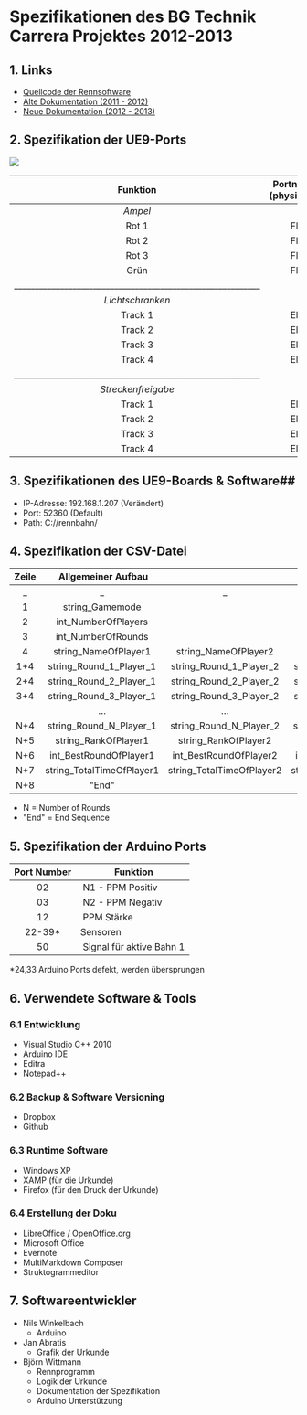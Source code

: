 # Spezifikationen des BG Technik Carrera Projektes 2012-2013 #

## 1. Links ##

* [Quellcode der Rennsoftware](https://github.com/schattenan/EschwegeCarreraProjectInC)
* [Alte Dokumentation (2011 - 2012)](http://swege.github.io/Carrera/index.html)
* [Neue Dokumentation (2012 - 2013)](https://github.com/schattenan/EschwegeCarreraProjectInC/blob/master/Technologie.pdf)


## 2. Spezifikation der UE9-Ports ##

![](http://swege.github.io/Carrera/_images/UE9_Ports.png)

| Funktion | Portnummer (physikalisch)| Portnummer Software| 
| :-----:	| :-------:	| :---: | 
| *Ampel*              |||  
| Rot 1 | FIO1          | 0 | 
| Rot 2 | FIO2          | 1 |
| Rot 3 | FIO3          | 2 |
| Grün  | FIO4          | 3 |  
| ___________________________________________________________|||
| *Lichtschranken*   |||
| Track 1 | EIO1 | 8 |
| Track 2 | EIO2 | 9 |
| Track 3 | EIO3 | 10 |
| Track 4 | EIO4 | 11 |  
| ___________________________________________________________|||
| *Streckenfreigabe* |||  
| Track 1 | EIO4 | 12 |
| Track 2 | EIO5 | 13 |
| Track 3 | EIO6 | 14 |
| Track 4 | EIO7 | 15 |


## 3. Spezifikationen des UE9-Boards & Software##

* IP-Adresse: 192.168.1.207 (Verändert)
* Port: 52360 (Default)
* Path: C://rennbahn/

## 4. Spezifikation der CSV-Datei ##

| Zeile | Allgemeiner Aufbau ||||  
| :---: | :------:	| :------:	| :------:	| :------:	|  
| _ | _ | _ | _ | _ |
| 1 |string_Gamemode | | | |  
| 2 |int_NumberOfPlayers | | | | |  
| 3|int_NumberOfRounds | | | | 
| 4|string_NameOfPlayer1 | string_NameOfPlayer2 | string_NameOfPlayer3 | string_NameOfPlayer4 |  
| 1+4|string_Round_1_Player_1 | string_Round_1_Player_2 | string_Round_1_Player_3 | string_Round_1_Player_4 |  
| 2+4|string_Round_2_Player_1 | string_Round_2_Player_2 | string_Round_2_Player_3 | string_Round_2_Player_4 |  
| 3+4|string_Round_3_Player_1 | string_Round_3_Player_2 |   string_Round_3_Player_3 | string_Round_3_Player_4 |  
| | …|…|…|…| 
| N+4|string_Round_N_Player_1 | string_Round_N_Player_2 | string_Round_N_Player_3 | string_Round_N_Player_4 | 
| N+5|string_RankOfPlayer1 |  string_RankOfPlayer2 |  string_RankOfPlayer3 |  string_RankOfPlayer4 |  
| N+6|int_BestRoundOfPlayer1 | int_BestRoundOfPlayer2 | int_BestRoundOfPlayer3 | int_BestRoundOfPlayer4 |  
| N+7|string_TotalTimeOfPlayer1 | string_TotalTimeOfPlayer2 | string_TotalTimeOfPlayer3 | string_TotalTimeOfPlayer4 |  
| N+8|"End" | | | |  

* N = Number of Rounds
* "End" = End Sequence


## 5. Spezifikation der Arduino Ports ##

| Port Number | Funktion |  
|  :------:	| ------	|    
| 02 | N1 - PPM Positiv|  
| 03 | N2 - PPM Negativ|  
| 12 | PPM Stärke|  
| 22-39* | Sensoren |
| 50 | Signal für aktive Bahn 1 | 

*24,33 Arduino Ports defekt, werden übersprungen

## 6. Verwendete Software & Tools ##

### 6.1 Entwicklung ###

* Visual Studio C++ 2010
* Arduino IDE
* Editra
* Notepad++

### 6.2 Backup & Software Versioning ###
* Dropbox 
* Github

### 6.3 Runtime Software ###

* Windows XP
* XAMP (für die Urkunde)
* Firefox (für den Druck der Urkunde)

### 6.4 Erstellung der Doku ###

* LibreOffice / OpenOffice.org
* Microsoft Office
* Evernote
* MultiMarkdown Composer
* Struktogrammeditor

## 7. Softwareentwickler ##

* Nils Winkelbach 
	* Arduino
* Jan Abratis 
 	* Grafik der Urkunde 
* Björn Wittmann 
	* Rennprogramm
	* Logik der Urkunde
	* Dokumentation der Spezifikation
	* Arduino Unterstützung
